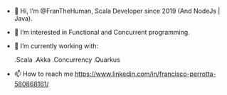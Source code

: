 - 👋 Hi, I’m @FranTheHuman, Scala Developer since 2019 (And NodeJs | Java).
- 👀 I’m interested in Functional and Concurrent programming.
- 🌱 I’m currently working with:

   .Scala
   .Akka
   .Concurrency
   .Quarkus
   
- 📫 How to reach me https://www.linkedin.com/in/francisco-perrotta-580868161/

<!---
FranTheHuman/FranTheHuman is a ✨ special ✨ repository because its `README.md` (this file) appears on your GitHub profile.
You can click the Preview link to take a look at your changes.
--->
